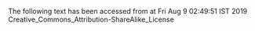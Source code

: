 The following text has been accessed from at Fri Aug 9 02:49:51 IST 2019
Creative_Commons_Attribution-ShareAlike_License
